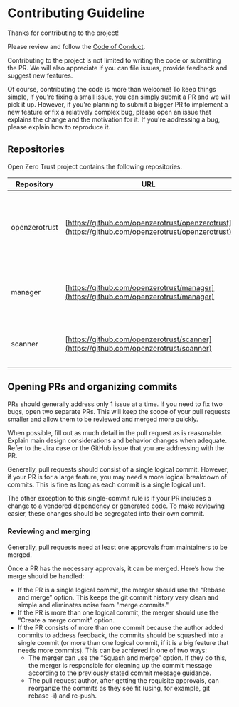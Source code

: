 # Contributing Guideline

Thanks for contributing to the project!

Please review and follow the [Code of Conduct](https://github.com/openzt/openzerotrust/blob/main/CODE_OF_CONDUCT.md).

Contributing to the project is not limited to writing the code or submitting the PR. We will also appreciate if you can file issues, provide feedback and suggest new features.

Of course, contributing the code is more than welcome!  To keep things simple, if you're fixing a small issue, you can simply submit a PR and we will pick it up. However, if you're planning to submit a bigger PR to implement a new feature or fix a relatively complex bug, please open an issue that explains the change and the motivation for it. If you're addressing a bug, please explain how to reproduce it.

## Repositories

Open Zero Trust project contains the following repositories.

Repository | URL | Description
-----------|-----|-------------
openzerotrust | [https://github.com/openzerotrust/openzerotrust](https://github.com/openzerotrust/openzerotrust) | This repository hosts the controller and enforcer source code.
manager | [https://github.com/openzerotrust/manager](https://github.com/openzerotrust/manager) | The repository for the admin console UI interface.
scanner | [https://github.com/openzerotrust/scanner](https://github.com/openzerotrust/scanner) | The repository for the vulnerability scanner.

## Opening PRs and organizing commits

PRs should generally address only 1 issue at a time. If you need to fix two bugs, open two separate PRs. This will keep the scope of your pull requests smaller and allow them to be reviewed and merged more quickly.

When possible, fill out as much detail in the pull request as is reasonable. Explain main design considerations and behavior changes when adequate. Refer to the Jira case or the GitHub issue that you are addressing with the PR.

Generally, pull requests should consist of a single logical commit. However, if your PR is for a large feature, you may need a more logical breakdown of commits. This is fine as long as each commit is a single logical unit.

The other exception to this single-commit rule is if your PR includes a change to a vendored dependency or generated code. To make reviewing easier, these changes should be segregated into their own commit.

### Reviewing and merging

Generally, pull requests need at least one approvals from maintainers to be merged.

Once a PR has the necessary approvals, it can be merged. Here’s how the merge should be handled:
- If the PR is a single logical commit, the merger should use the “Rebase and merge” option. This keeps the git commit history very clean and simple and eliminates noise from "merge commits."
- If the PR is more than one logical commit, the merger should use the “Create a merge commit” option.
- If the PR consists of more than one commit because the author added commits to address feedback, the commits should be squashed into a single commit (or more than one logical commit, if it is a big feature that needs more commits). This can be achieved in one of two ways:
  - The merger can use the “Squash and merge” option. If they do this, the merger is responsible for cleaning up the commit message according to the previously stated commit message guidance.
  - The pull request author, after getting the requisite approvals, can reorganize the commits as they see fit (using, for example, git rebase -i) and re-push.
